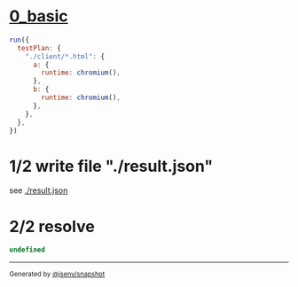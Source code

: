 # [0_basic](../../browser_tabs.test.mjs#L31)

```js
run({
  testPlan: {
    "./client/*.html": {
      a: {
        runtime: chromium(),
      },
      b: {
        runtime: chromium(),
      },
    },
  },
})
```

# 1/2 write file "./result.json"

see [./result.json](./result.json)

# 2/2 resolve

```js
undefined
```

---

<sub>
  Generated by <a href="https://github.com/jsenv/core/tree/main/packages/independent/snapshot">@jsenv/snapshot</a>
</sub>
